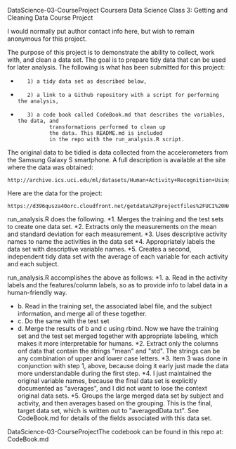 DataScience-03-CourseProject
Coursera Data Science Class 3:  Getting and Cleaning Data
Course Project

I would normally put author contact info here, but wish to remain
anonymous for this project.

The purpose of this project is to demonstrate the ability to collect, work 
with, and clean a data set. The goal is to prepare tidy data that can be 
used for later analysis. The following is what has been submitted for this
project:

*        1) a tidy data set as described below, 
*        2) a link to a Github repository with a script for performing the analysis, 
*        3) a code book called CodeBook.md that describes the variables, the data, and  
                transformations performed to clean up 
                the data. This README.md is included
                in the repo with the run_analysis.R script.  

The original data to be tidied is data collected 
from the accelerometers from the Samsung Galaxy S smartphone. A full description 
is available at the site where the data was obtained: 
        
    http://archive.ics.uci.edu/ml/datasets/Human+Activity+Recognition+Using+Smartphones 

Here are the data for the project: 
        
    https://d396qusza40orc.cloudfront.net/getdata%2Fprojectfiles%2FUCI%20HAR%20Dataset.zip 

run_analysis.R does the following. 
*1.  Merges the training and the test sets to create one data set.
*2.  Extracts only the measurements on the mean and standard deviation for 
    each measurement. 
*3.  Uses descriptive activity names to name the activities in the data set
*4.  Appropriately labels the data set with descriptive variable names. 
*5.  Creates a second, independent tidy data set with the average of each 
    variable for each activity and each subject.

run_analysis.R accomplishes the above as follows:
*1.  a.  Read in the activity labels and the features/column labels, so as to 
        provide info to label data in a human-friendly way.
*    b.  Read in the training set, the associated label file, and the subject 
        information, and merge all of these together.
*    c.  Do the same with the test set
*    d.  Merge the results of b and c using rbind.  Now we have the training
        set and the test set merged together with appropriate labeling, which
        makes it more interpretable for humans.
*2.  Extract only the columns onf data that contain the strings "mean" and "std".
    The strings can be any combination of upper and lower case letters.
*3.  Item 3 was done in conjunction with step 1, above, because doing it early
    just made the data more understandable during the first step.
*4.  I just maintained the original variable names, because the final data set
    is explicitly documented as "averages", and I did not want to lose the context
    original data sets.
*5.  Groups the large merged data set by subject and activity, and then averages
    based on the grouping.  This is the final, target data set, which is written
    out to "averagedData.txt".  See CodeBook.md for details of the fields
    associated with this data set.
  
DataScience-03-CourseProjectThe codebook can be found in this repo at:  CodeBook.md

